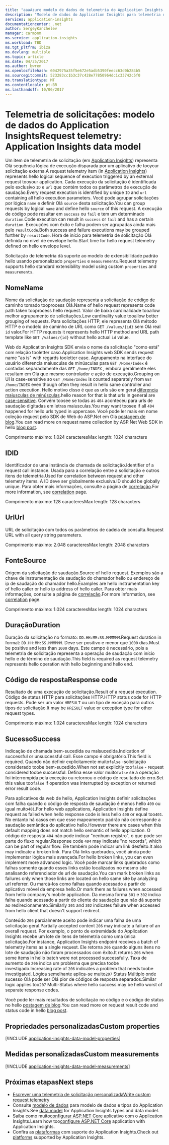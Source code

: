 ```yaml
---
title: "aaaAzure modelo de dados de telemetria do Application Insights - telemetria de solicitação | Microsoft Docs"
description: "Modelo de dados do Application Insights para telemetria de solicitações"
services: application-insights
documentationcenter: .net
author: SergeyKanzhelev
manager: carmonm
ms.service: application-insights
ms.workload: TBD
ms.tgt_pltfrm: ibiza
ms.devlang: multiple
ms.topic: article
ms.date: 04/25/2017
ms.author: bwren
ms.openlocfilehash: 6042975a35f5e672e5adb5390feecc63d0b284b5
ms.sourcegitcommit: 523283cc1b3c37c428e77850964dc1c33742c5f0
ms.translationtype: MT
ms.contentlocale: pt-BR
ms.lasthandoff: 10/06/2017
---
```

# <a name="request-telemetry-application-insights-data-model"></a><span data-ttu-id="54ab8-103">Telemetria de solicitações: modelo de dados do Application Insights</span><span class="sxs-lookup"><span data-stu-id="54ab8-103">Request telemetry: Application Insights data model</span></span>

<span data-ttu-id="54ab8-104">Um item de telemetria de solicitação (em [Application Insights](app-insights-overview.md)) representa Olá sequência lógica de execução disparada por um aplicativo de tooyour solicitação externa.</span><span class="sxs-lookup"><span data-stu-id="54ab8-104">A request telemetry item (in [Application Insights](app-insights-overview.md)) represents hello logical sequence of execution triggered by an external request tooyour application.</span></span> <span data-ttu-id="54ab8-105">Cada execução da solicitação é identificada pelo exclusivo `ID` e `url` que contém todos os parâmetros de execução de saudação.</span><span class="sxs-lookup"><span data-stu-id="54ab8-105">Every request execution is identified by unique `ID` and `url` containing all hello execution parameters.</span></span> <span data-ttu-id="54ab8-106">Você pode agrupar solicitações por lógica `name` e definir Olá `source` desta solicitação.</span><span class="sxs-lookup"><span data-stu-id="54ab8-106">You can group requests by logical `name` and define hello `source` of this request.</span></span> <span data-ttu-id="54ab8-107">A execução de código pode resultar em `success` ou `fail` e tem um determinado `duration`.</span><span class="sxs-lookup"><span data-stu-id="54ab8-107">Code execution can result in `success` or `fail` and has a certain `duration`.</span></span> <span data-ttu-id="54ab8-108">Execuções com êxito e falha podem ser agrupadas ainda mais pelo `resultCode`.</span><span class="sxs-lookup"><span data-stu-id="54ab8-108">Both success and failure executions may be grouped further by `resultCode`.</span></span> <span data-ttu-id="54ab8-109">Hora de início para telemetria de solicitação Olá definida no nível de envelope hello.</span><span class="sxs-lookup"><span data-stu-id="54ab8-109">Start time for hello request telemetry defined on hello envelope level.</span></span>

<span data-ttu-id="54ab8-110">Solicitação de telemetria dá suporte ao modelo de extensibilidade padrão hello usando personalizado `properties` e `measurements`.</span><span class="sxs-lookup"><span data-stu-id="54ab8-110">Request telemetry supports hello standard extensibility model using custom `properties` and `measurements`.</span></span>

## <a name="name"></a><span data-ttu-id="54ab8-111">Nome</span><span class="sxs-lookup"><span data-stu-id="54ab8-111">Name</span></span>

<span data-ttu-id="54ab8-112">Nome da solicitação de saudação representa a solicitação de código de caminho tomado tooprocess Olá.</span><span class="sxs-lookup"><span data-stu-id="54ab8-112">Name of hello request represents code path taken tooprocess hello request.</span></span> <span data-ttu-id="54ab8-113">Valor de baixa cardinalidade tooallow melhor agrupamento de solicitações.</span><span class="sxs-lookup"><span data-stu-id="54ab8-113">Low cardinality value tooallow better grouping of requests.</span></span> <span data-ttu-id="54ab8-114">Para solicitações HTTP, ele representa Olá método HTTP e o modelo de caminho de URL como `GET /values/{id}` sem Olá real `id` valor.</span><span class="sxs-lookup"><span data-stu-id="54ab8-114">For HTTP requests it represents hello HTTP method and URL path template like `GET /values/{id}` without hello actual `id` value.</span></span>

<span data-ttu-id="54ab8-115">Web do Application Insights SDK envia o nome da solicitação "como está" com relação tooletter caso.</span><span class="sxs-lookup"><span data-stu-id="54ab8-115">Application Insights web SDK sends request name "as is" with regards tooletter case.</span></span> <span data-ttu-id="54ab8-116">Agrupamento na interface do usuário diferencia maiusculas de minúsculas para `GET /Home/Index` é contadas separadamente das `GET /home/INDEX` , embora geralmente eles resultam em Olá que mesmo controlador e ação de execução.</span><span class="sxs-lookup"><span data-stu-id="54ab8-116">Grouping on UI is case-sensitive so `GET /Home/Index` is counted separately from `GET /home/INDEX` even though often they result in hello same controller and action execution.</span></span> <span data-ttu-id="54ab8-117">Hello motivo disso é que as urls são em geral [diferencia maiusculas de minúsculas](http://www.w3.org/TR/WD-html40-970708/htmlweb.html).</span><span class="sxs-lookup"><span data-stu-id="54ab8-117">hello reason for that is that urls in general are [case-sensitive](http://www.w3.org/TR/WD-html40-970708/htmlweb.html).</span></span> <span data-ttu-id="54ab8-118">Convém toosee se todas as `404` aconteceu para urls de saudação digitadas em letras maiusculas.</span><span class="sxs-lookup"><span data-stu-id="54ab8-118">You may want toosee if all `404` happened for hello urls typed in uppercase.</span></span> <span data-ttu-id="54ab8-119">Você pode ler mais em nome coleção request pelo SDK de Web do ASP.Net em Olá [postagem de blog](http://apmtips.com/blog/2015/02/23/request-name-and-url/).</span><span class="sxs-lookup"><span data-stu-id="54ab8-119">You can read more on request name collection by ASP.Net Web SDK in hello [blog post](http://apmtips.com/blog/2015/02/23/request-name-and-url/).</span></span>

<span data-ttu-id="54ab8-120">Comprimento máximo: 1.024 caracteres</span><span class="sxs-lookup"><span data-stu-id="54ab8-120">Max length: 1024 characters</span></span>

## <a name="id"></a><span data-ttu-id="54ab8-121">ID</span><span class="sxs-lookup"><span data-stu-id="54ab8-121">ID</span></span>

<span data-ttu-id="54ab8-122">Identificador de uma instância de chamada de solicitação.</span><span class="sxs-lookup"><span data-stu-id="54ab8-122">Identifier of a request call instance.</span></span> <span data-ttu-id="54ab8-123">Usada para a correlação entre a solicitação e outros itens de telemetria.</span><span class="sxs-lookup"><span data-stu-id="54ab8-123">Used for correlation between request and other telemetry items.</span></span> <span data-ttu-id="54ab8-124">A ID deve ser globalmente exclusiva.</span><span class="sxs-lookup"><span data-stu-id="54ab8-124">ID should be globally unique.</span></span> <span data-ttu-id="54ab8-125">Para obter mais informações, consulte a página de [correlação](application-insights-correlation.md).</span><span class="sxs-lookup"><span data-stu-id="54ab8-125">For more information, see [correlation](application-insights-correlation.md) page.</span></span>

<span data-ttu-id="54ab8-126">Comprimento máximo: 128 caracteres</span><span class="sxs-lookup"><span data-stu-id="54ab8-126">Max length: 128 characters</span></span>

## <a name="url"></a><span data-ttu-id="54ab8-127">Url</span><span class="sxs-lookup"><span data-stu-id="54ab8-127">Url</span></span>

<span data-ttu-id="54ab8-128">URL de solicitação com todos os parâmetros de cadeia de consulta.</span><span class="sxs-lookup"><span data-stu-id="54ab8-128">Request URL with all query string parameters.</span></span>

<span data-ttu-id="54ab8-129">Comprimento máximo: 2.048 caracteres</span><span class="sxs-lookup"><span data-stu-id="54ab8-129">Max length: 2048 characters</span></span>

## <a name="source"></a><span data-ttu-id="54ab8-130">Fonte</span><span class="sxs-lookup"><span data-stu-id="54ab8-130">Source</span></span>

<span data-ttu-id="54ab8-131">Origem da solicitação de saudação.</span><span class="sxs-lookup"><span data-stu-id="54ab8-131">Source of hello request.</span></span> <span data-ttu-id="54ab8-132">Exemplos são a chave de instrumentação de saudação do chamador hello ou endereço de ip de saudação do chamador hello.</span><span class="sxs-lookup"><span data-stu-id="54ab8-132">Examples are hello instrumentation key of hello caller or hello ip address of hello caller.</span></span> <span data-ttu-id="54ab8-133">Para obter mais informações, consulte a página de [correlação](application-insights-correlation.md).</span><span class="sxs-lookup"><span data-stu-id="54ab8-133">For more information, see [correlation](application-insights-correlation.md) page.</span></span>

<span data-ttu-id="54ab8-134">Comprimento máximo: 1.024 caracteres</span><span class="sxs-lookup"><span data-stu-id="54ab8-134">Max length: 1024 characters</span></span>

## <a name="duration"></a><span data-ttu-id="54ab8-135">Duração</span><span class="sxs-lookup"><span data-stu-id="54ab8-135">Duration</span></span>

<span data-ttu-id="54ab8-136">Duração da solicitação no formato: `DD.HH:MM:SS.MMMMMM`.</span><span class="sxs-lookup"><span data-stu-id="54ab8-136">Request duration in format: `DD.HH:MM:SS.MMMMMM`.</span></span> <span data-ttu-id="54ab8-137">Deve ser positivo e menor que `1000` dias.</span><span class="sxs-lookup"><span data-stu-id="54ab8-137">Must be positive and less than `1000` days.</span></span> <span data-ttu-id="54ab8-138">Este campo é necessário, pois a telemetria de solicitação representa a operação de saudação com início hello e de término de saudação.</span><span class="sxs-lookup"><span data-stu-id="54ab8-138">This field is required as request telemetry represents hello operation with hello beginning and hello end.</span></span>

## <a name="response-code"></a><span data-ttu-id="54ab8-139">Código de resposta</span><span class="sxs-lookup"><span data-stu-id="54ab8-139">Response code</span></span>

<span data-ttu-id="54ab8-140">Resultado de uma execução de solicitação.</span><span class="sxs-lookup"><span data-stu-id="54ab8-140">Result of a request execution.</span></span> <span data-ttu-id="54ab8-141">Código de status HTTP para solicitações HTTP.</span><span class="sxs-lookup"><span data-stu-id="54ab8-141">HTTP status code for HTTP requests.</span></span> <span data-ttu-id="54ab8-142">Pode ser um valor `HRESULT` ou um tipo de exceção para outros tipos de solicitação.</span><span class="sxs-lookup"><span data-stu-id="54ab8-142">It may be `HRESULT` value or exception type for other request types.</span></span>

<span data-ttu-id="54ab8-143">Comprimento máximo: 1.024 caracteres</span><span class="sxs-lookup"><span data-stu-id="54ab8-143">Max length: 1024 characters</span></span>

## <a name="success"></a><span data-ttu-id="54ab8-144">Sucesso</span><span class="sxs-lookup"><span data-stu-id="54ab8-144">Success</span></span>

<span data-ttu-id="54ab8-145">Indicação de chamada bem-sucedida ou malsucedida.</span><span class="sxs-lookup"><span data-stu-id="54ab8-145">Indication of successful or unsuccessful call.</span></span> <span data-ttu-id="54ab8-146">Esse campo é obrigatório.</span><span class="sxs-lookup"><span data-stu-id="54ab8-146">This field is required.</span></span> <span data-ttu-id="54ab8-147">Quando não definir explicitamente muito`false` -solicitação considerado toobe bem-sucedido.</span><span class="sxs-lookup"><span data-stu-id="54ab8-147">When not set explicitly too`false` - request considered toobe successful.</span></span> <span data-ttu-id="54ab8-148">Defina esse valor muito`false` se a operação foi interrompida pela exceção ou retornou o código de resultado do erro.</span><span class="sxs-lookup"><span data-stu-id="54ab8-148">Set this value too`false` if operation was interrupted by exception or returned error result code.</span></span>

<span data-ttu-id="54ab8-149">Para aplicativos da web de hello, Application Insights definir solicitações com falha quando o código de resposta de saudação é menos hello `400` ou igual muito`401`.</span><span class="sxs-lookup"><span data-stu-id="54ab8-149">For hello web applications, Application Insights define request as failed when hello response code is less hello `400` or equal too`401`.</span></span> <span data-ttu-id="54ab8-150">No entanto há casos em que esse mapeamento padrão não corresponde a saudação semântica do aplicativo hello.</span><span class="sxs-lookup"><span data-stu-id="54ab8-150">However there are cases when this default mapping does not match hello semantic of hello application.</span></span> <span data-ttu-id="54ab8-151">O código de resposta `404` não pode indicar "nenhum registro", o que pode ser parte do fluxo regular.</span><span class="sxs-lookup"><span data-stu-id="54ab8-151">Response code `404` may indicate "no records", which can be part of regular flow.</span></span> <span data-ttu-id="54ab8-152">Ele também pode indicar um link desfeito.</span><span class="sxs-lookup"><span data-stu-id="54ab8-152">It also may indicate a broken link.</span></span> <span data-ttu-id="54ab8-153">Para Olá links quebrados, você ainda pode implementar lógica mais avançada.</span><span class="sxs-lookup"><span data-stu-id="54ab8-153">For hello broken links, you can even implement more advanced logic.</span></span> <span data-ttu-id="54ab8-154">Você pode marcar links quebrados como falhas somente quando esses links estão localizados no mesmo site analisando referenciador de url de saudação.</span><span class="sxs-lookup"><span data-stu-id="54ab8-154">You can mark broken links as failures only when those links are located on hello same site by analyzing url referrer.</span></span> <span data-ttu-id="54ab8-155">Ou marcá-los como falhas quando acessado a partir do aplicativo móvel da empresa hello.</span><span class="sxs-lookup"><span data-stu-id="54ab8-155">Or mark them as failures when accessed from hello company's mobile application.</span></span> <span data-ttu-id="54ab8-156">Da mesma forma `301` e `302` indica falha quando acessado a partir do cliente de saudação que não dá suporte ao redirecionamento.</span><span class="sxs-lookup"><span data-stu-id="54ab8-156">Similarly `301` and `302` indicates failure when accessed from hello client that doesn't support redirect.</span></span>

<span data-ttu-id="54ab8-157">Conteúdo `206` parcialmente aceito pode indicar uma falha de uma solicitação geral.</span><span class="sxs-lookup"><span data-stu-id="54ab8-157">Partially accepted content `206` may indicate a failure of an overall request.</span></span> <span data-ttu-id="54ab8-158">Por exemplo, o ponto de extremidade do Application Insights recebe um lote de itens de telemetria como uma única solicitação.</span><span class="sxs-lookup"><span data-stu-id="54ab8-158">For instance, Application Insights endpoint receives a batch of telemetry items as a single request.</span></span> <span data-ttu-id="54ab8-159">Ele retorna `206` quando alguns itens no lote de saudação não foram processados com êxito.</span><span class="sxs-lookup"><span data-stu-id="54ab8-159">It returns `206` when some items in hello batch were not processed successfully.</span></span> <span data-ttu-id="54ab8-160">Taxa de aumento de `206` indica um problema que precisa toobe investigado.</span><span class="sxs-lookup"><span data-stu-id="54ab8-160">Increasing rate of `206` indicates a problem that needs toobe investigated.</span></span> <span data-ttu-id="54ab8-161">Lógica semelhante aplica-se muito`207` Status Múltiplo onde sucesso Olá pode ser Olá pior de códigos de resposta separados.</span><span class="sxs-lookup"><span data-stu-id="54ab8-161">Similar logic applies too`207` Multi-Status where hello success may be hello worst of separate response codes.</span></span>

<span data-ttu-id="54ab8-162">Você pode ler mais resultados de solicitação no código e o código de status no hello [postagem de blog](http://apmtips.com/blog/2016/12/03/request-success-and-response-code/).</span><span class="sxs-lookup"><span data-stu-id="54ab8-162">You can read more on request result code and status code in hello [blog post](http://apmtips.com/blog/2016/12/03/request-success-and-response-code/).</span></span>

## <a name="custom-properties"></a><span data-ttu-id="54ab8-163">Propriedades personalizadas</span><span class="sxs-lookup"><span data-stu-id="54ab8-163">Custom properties</span></span>

[!INCLUDE [application-insights-data-model-properties](../../includes/application-insights-data-model-properties.md)]

## <a name="custom-measurements"></a><span data-ttu-id="54ab8-164">Medidas personalizadas</span><span class="sxs-lookup"><span data-stu-id="54ab8-164">Custom measurements</span></span>

[!INCLUDE [application-insights-data-model-measurements](../../includes/application-insights-data-model-measurements.md)]

## <a name="next-steps"></a><span data-ttu-id="54ab8-165">Próximas etapas</span><span class="sxs-lookup"><span data-stu-id="54ab8-165">Next steps</span></span>

- [<span data-ttu-id="54ab8-166">Escrever uma telemetria de solicitação personalizada</span><span class="sxs-lookup"><span data-stu-id="54ab8-166">Write custom request telemetry</span></span>](app-insights-api-custom-events-metrics.md#trackrequest)
- <span data-ttu-id="54ab8-167">Consulte [modelo de dados](application-insights-data-model.md) para modelo de dados e tipos do Application Insights.</span><span class="sxs-lookup"><span data-stu-id="54ab8-167">See [data model](application-insights-data-model.md) for Application Insights types and data model.</span></span>
- <span data-ttu-id="54ab8-168">Saiba como muito[configurar ASP.NET Core](app-insights-asp-net.md) aplicativo com o Application Insights.</span><span class="sxs-lookup"><span data-stu-id="54ab8-168">Learn how too[configure ASP.NET Core](app-insights-asp-net.md) application with Application Insights.</span></span>
- <span data-ttu-id="54ab8-169">Confira as [plataformas](app-insights-platforms.md) com suporte do Application Insights.</span><span class="sxs-lookup"><span data-stu-id="54ab8-169">Check out [platforms](app-insights-platforms.md) supported by Application Insights.</span></span>
